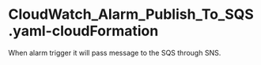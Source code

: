 # CloudWatch_Alarm_Publish_To_SQS.yaml-cloudFormation
When alarm trigger it will pass message to the SQS through SNS. 
